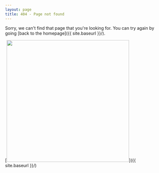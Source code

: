 ```yaml
---
layout: page
title: 404 - Page not found
---
```


Sorry, we can't find that page that you're looking for. You can try again by going [back to the homepage]({{ site.baseurl }}/).

[<img src="/images/404.jpg"  style="width: 400px;"/>]({{ site.baseurl }}/)
